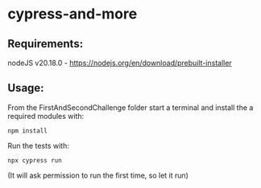 # cypress-and-more

## Requirements:
nodeJS v20.18.0 - https://nodejs.org/en/download/prebuilt-installer

## Usage:
From the FirstAndSecondChallenge folder start a terminal and install the a required modules with:
```
npm install
```

Run the tests with:
```
npx cypress run
```
(It will ask permission to run the first time, so let it run)
